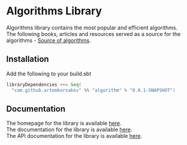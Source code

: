 # Algorithms Library

Algorithms library contains the most popular and efficient algorithms.
<br>The following books, articles and resources served as a source for the algorithms - 
<a href='https://artemkorsakov.github.io/algorithms/source_of_algorithms.html'>Source of algorithms</a>.

## Installation
Add the following to your build.sbt
```scala
libraryDependencies ++= Seq(
  "com.github.artemkorsakov" %% "algorithm" % "0.0.1-SNAPSHOT")
```

## Documentation
The homepage for the library is available <a href='https://artemkorsakov.github.io/algorithms/'>here</a>.
<br>The documentation for the library is available <a href='https://artemkorsakov.github.io/algorithms/docs/'>here</a>.
<br>The API documentation for the library is available <a href='https://artemkorsakov.github.io/algorithms/api/'>here</a>.